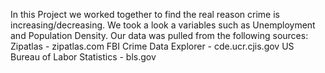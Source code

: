 In this Project we worked together to find the real reason crime is increasing/decreasing.
We took a look a variables such as Unemployment and Population Density.
Our data was pulled from the following sources:
  Zipatlas - zipatlas.com
  FBI Crime Data Explorer - cde.ucr.cjis.gov
  US Bureau of Labor Statistics - bls.gov


  
